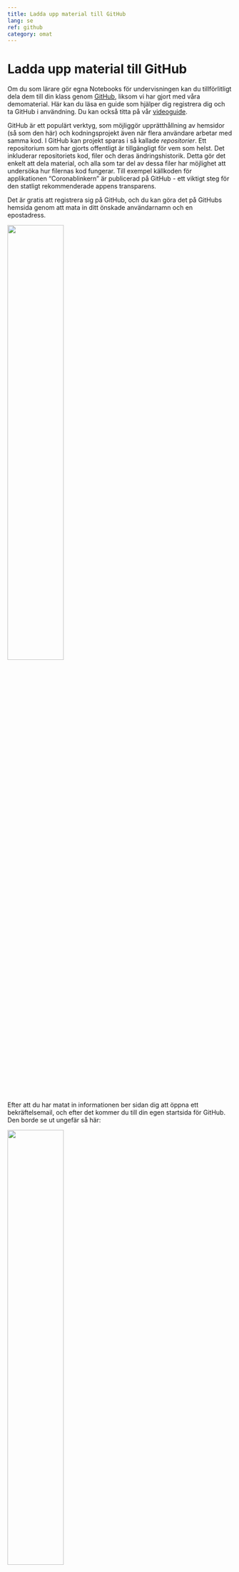 ```yaml
---
title: Ladda upp material till GitHub
lang: se
ref: github
category: omat
---
```


# Ladda upp material till GitHub

Om du som lärare gör egna Notebooks för undervisningen kan du tillförlitligt dela dem
till din klass genom [GitHub](https://github.com/), liksom vi har gjort med våra demomaterial.
Här kan du läsa en guide som hjälper dig registrera dig och ta GitHub i användning. Du kan också titta på vår [videoguide](https://youtu.be/Mu8UqQhNc0M).

GitHub är ett populärt verktyg, som möjliggör upprätthållning av hemsidor (så som den här) och kodningsprojekt även när flera användare arbetar med samma kod. I GitHub kan projekt sparas i så kallade *repositorier*. Ett repositorium som har gjorts offentligt är tillgängligt för vem som helst. Det inkluderar repositoriets kod, filer och deras ändringshistorik. Detta gör det enkelt att dela material, och alla som tar del av dessa filer har möjlighet att undersöka hur filernas kod fungerar. Till exempel källkoden för applikationen “Coronablinkern” är publicerad på GitHub - ett viktigt steg för den statligt rekommenderade appens transparens.

Det är gratis att registrera sig på GitHub, och du kan göra det på GitHubs hemsida genom att mata in ditt önskade användarnamn och en epostadress.

<img src=/assets/img/github-signup.png width="50%">

Efter att du har matat in informationen ber sidan dig att öppna ett bekräftelsemail, och efter det kommer du till din egen startsida för GitHub. Den borde se ut ungefär så här:

<img src=/assets/img/github-signedin.png width="50%">

Vi kan börja med att skapa ett nytt repositorium. Det här kan du göra via knappen i högra övre hörnet.
Observera att du först måste öppna bekräftelsemailet som borde ha kommit till din epost.

<img src=/assets/img/github-new-repo.png width="50%">

När du som GitHub-användare skapar ett repositorium syns ditt användarnamn som filens “owner”. (exmpl1 i exempelbilden) Du får namnge projektet och välja om det ska vara offentligt eller privat. Om du har tänkt dela materialet t.ex. i undervisningssyfte är det enklast att göra den offentlig. Dessutom kan det löna sig att lägga till en README-mapp med instruktioner för framtida användare. Om du vill att andra fritt ska kunna använda och vidareutveckla ditt offentliga material borde du bekanta dig med licensering av repositorier. Om man inte ändrar repositoriernas licensinställningar är de skyddade under upphovsrättslagen.

<img src=/assets/img/github-create-new-repo.png width="50%">

När du har klickat på knappen “Create repository”, borde det öppna en översikt över ditt nya repositorium:

<img src=/assets/img/github-project.png width="50%">

Wow, Du har skapat ditt första GitHub-repositorium! Nu kan du skapa eller ladda in filer med knapparna “Add file”/”Create new file”/”Upload files”. Du kan också skapa en underordnad mapp genom att skriva in den nya mappens önskade namn i filnamnsrutan, följt av ett / snedstreck, och namnet på den nya filen. (Exempel: Du vill skapa filen “uppgiftsbeskrivning” i mappen “README”, men “README” finns inte ännu. Klicka “Create new file” och skriv in README/uppgiftsbeskrivning)

Nu kan du dela dina Notebooks på GitHub!
